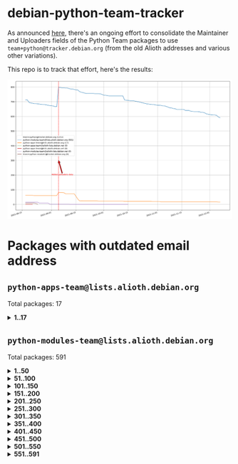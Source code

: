 # debian-python-team-tracker



As announced [here](https://lists.debian.org/debian-python/2021/08/msg00006.html), there's an ongoing effort to consolidate the Maintainer and Uploaders fields of the Python Team packages to use `team+python@tracker.debian.org` (from the old Alioth addresses and various other variations).



This repo is to track that effort, here's the results:



![Python team emails](images/python_team_emails.svg)


# Packages with outdated email address

## `python-apps-team@lists.alioth.debian.org`
Total packages: 17
<details>
<summary><b>1..17</b></summary>


| # | Package | Version |
| --- | --- | --- |
| 1 | [ctop](https://tracker.debian.org/ctop) | 1.0.0-2.1 |
| 2 | [cython](https://tracker.debian.org/cython) | 0.29.14-1 |
| 3 | [db2twitter](https://tracker.debian.org/db2twitter) | 0.6-1.1 |
| 4 | [dodgy](https://tracker.debian.org/dodgy) | 0.1.9-3 |
| 5 | [etm](https://tracker.debian.org/etm) | 3.2.30-1.1 |
| 6 | [firmware-microbit-micropython](https://tracker.debian.org/firmware-microbit-micropython) | 1.0.1-2 |
| 7 | [freealchemist](https://tracker.debian.org/freealchemist) | 0.5-1.1 |
| 8 | [kanboard-cli](https://tracker.debian.org/kanboard-cli) | 0.0.2-1.1 |
| 9 | [lightyears](https://tracker.debian.org/lightyears) | 1.4-2 |
| 10 | [muttdown](https://tracker.debian.org/muttdown) | 0.3.4-1 |
| 11 | [pipenv](https://tracker.debian.org/pipenv) | 11.9.0-1.1 |
| 12 | [prospector](https://tracker.debian.org/prospector) | 1.1.7-2 |
| 13 | [pybik](https://tracker.debian.org/pybik) | 3.0-3.1 |
| 14 | [retweet](https://tracker.debian.org/retweet) | 0.10-1.1 |
| 15 | [sen](https://tracker.debian.org/sen) | 0.6.1-0.1 |
| 16 | [sinntp](https://tracker.debian.org/sinntp) | 1.6-1.2 |
| 17 | [smem](https://tracker.debian.org/smem) | 1.5-1.1 |
</details>

## `python-modules-team@lists.alioth.debian.org`
Total packages: 591
<details>
<summary><b>1..50</b></summary>


| # | Package | Version |
| --- | --- | --- |
| 1 | [anorack](https://tracker.debian.org/anorack) | 0.2.7-1 |
| 2 | [anosql](https://tracker.debian.org/anosql) | 1.0.1-1 |
| 3 | [appdirs](https://tracker.debian.org/appdirs) | 1.4.4-1 |
| 4 | [asn1crypto](https://tracker.debian.org/asn1crypto) | 1.4.0-1 |
| 5 | [astral](https://tracker.debian.org/astral) | 1.6.1-2 |
| 6 | [authres](https://tracker.debian.org/authres) | 1.2.0-2 |
| 7 | [automat](https://tracker.debian.org/automat) | 20.2.0-1 |
| 8 | [azure-cosmos-table-python](https://tracker.debian.org/azure-cosmos-table-python) | 1.0.5+git20191025-5 |
| 9 | [bdist-nsi](https://tracker.debian.org/bdist-nsi) | 0.1.5-2 |
| 10 | [behave](https://tracker.debian.org/behave) | 1.2.6-3 |
| 11 | [bernhard](https://tracker.debian.org/bernhard) | 0.2.6-2 |
| 12 | [betamax](https://tracker.debian.org/betamax) | 0.8.1-2 |
| 13 | [bibtexparser](https://tracker.debian.org/bibtexparser) | 1.1.0+ds-3 |
| 14 | [binaryornot](https://tracker.debian.org/binaryornot) | 0.4.4+dfsg-4 |
| 15 | [bitstruct](https://tracker.debian.org/bitstruct) | 8.9.0-1 |
| 16 | [case](https://tracker.debian.org/case) | 1.5.3+dfsg-3 |
| 17 | [cerealizer](https://tracker.debian.org/cerealizer) | 0.8.1-3 |
| 18 | [chardet](https://tracker.debian.org/chardet) | 4.0.0-1 |
| 19 | [chargebee-python](https://tracker.debian.org/chargebee-python) | 1.6.6-1 |
| 20 | [chargebee2-python](https://tracker.debian.org/chargebee2-python) | 2.7.3-1 |
| 21 | [circuits](https://tracker.debian.org/circuits) | 3.1.0+ds1-2 |
| 22 | [codicefiscale](https://tracker.debian.org/codicefiscale) | 0.9+ds0-2 |
| 23 | [colorclass](https://tracker.debian.org/colorclass) | 2.2.0-2.1 |
| 24 | [colorspacious](https://tracker.debian.org/colorspacious) | 1.1.2-2 |
| 25 | [commonmark](https://tracker.debian.org/commonmark) | 0.9.1-3 |
| 26 | [constantly](https://tracker.debian.org/constantly) | 15.1.0-2 |
| 27 | [contextlib2](https://tracker.debian.org/contextlib2) | 0.6.0.post1-1 |
| 28 | [cookiecutter](https://tracker.debian.org/cookiecutter) | 1.7.3-1 |
| 29 | [coreapi](https://tracker.debian.org/coreapi) | 2.3.3-4 |
| 30 | [coreschema](https://tracker.debian.org/coreschema) | 0.0.4-3 |
| 31 | [cov-core](https://tracker.debian.org/cov-core) | 1.15.0-3 |
| 32 | [cppy](https://tracker.debian.org/cppy) | 1.1.0-2 |
| 33 | [cram](https://tracker.debian.org/cram) | 0.7-4 |
| 34 | [cssutils](https://tracker.debian.org/cssutils) | 1.0.2-3 |
| 35 | [d2to1](https://tracker.debian.org/d2to1) | 0.2.12-2 |
| 36 | [deap](https://tracker.debian.org/deap) | 1.3.1-2 |
| 37 | [debiancontributors](https://tracker.debian.org/debiancontributors) | 0.7.8-2 |
| 38 | [devpi-common](https://tracker.debian.org/devpi-common) | 3.2.2-1.1 |
| 39 | [django-ajax-selects](https://tracker.debian.org/django-ajax-selects) | 1.7.0-3 |
| 40 | [django-anymail](https://tracker.debian.org/django-anymail) | 7.1.0-1 |
| 41 | [django-bitfield](https://tracker.debian.org/django-bitfield) | 1.9.6-2 |
| 42 | [django-dirtyfields](https://tracker.debian.org/django-dirtyfields) | 1.3.1-2 |
| 43 | [django-downloadview](https://tracker.debian.org/django-downloadview) | 2.1.1-1 |
| 44 | [django-environ](https://tracker.debian.org/django-environ) | 0.4.4-2 |
| 45 | [django-filter](https://tracker.debian.org/django-filter) | 2.4.0-1 |
| 46 | [django-hvad](https://tracker.debian.org/django-hvad) | 1.8.0-1.1 |
| 47 | [django-js-reverse](https://tracker.debian.org/django-js-reverse) | 0.7.3-1.1 |
| 48 | [django-macaddress](https://tracker.debian.org/django-macaddress) | 1.5.0-2 |
| 49 | [django-markupfield](https://tracker.debian.org/django-markupfield) | 2.0.0-1 |
| 50 | [django-memoize](https://tracker.debian.org/django-memoize) | 2.2.0+dfsg-1 |
</details>
<details>
<summary><b>51..100</b></summary>

| # | Package | Version |
| --- | --- | --- |
| 51 | [django-nose](https://tracker.debian.org/django-nose) | 1.4.6-2.1 |
| 52 | [django-notification](https://tracker.debian.org/django-notification) | 1.2.0-3 |
| 53 | [django-organizations](https://tracker.debian.org/django-organizations) | 1.1.2-1 |
| 54 | [django-pagination](https://tracker.debian.org/django-pagination) | 1.0.7-4 |
| 55 | [django-paintstore](https://tracker.debian.org/django-paintstore) | 0.2-4 |
| 56 | [django-picklefield](https://tracker.debian.org/django-picklefield) | 3.0.1-1 |
| 57 | [django-pipeline](https://tracker.debian.org/django-pipeline) | 1.6.14-3 |
| 58 | [django-q](https://tracker.debian.org/django-q) | 1.2.1-1 |
| 59 | [django-recurrence](https://tracker.debian.org/django-recurrence) | 1.10.3-1 |
| 60 | [django-redis-sessions](https://tracker.debian.org/django-redis-sessions) | 0.6.1-2 |
| 61 | [django-simple-redis-admin](https://tracker.debian.org/django-simple-redis-admin) | 1.4.0-2 |
| 62 | [django-stronghold](https://tracker.debian.org/django-stronghold) | 0.3.0+debian-2 |
| 63 | [django-webpack-loader](https://tracker.debian.org/django-webpack-loader) | 0.6.0-2 |
| 64 | [django-websocket-redis](https://tracker.debian.org/django-websocket-redis) | 0.4.7-2 |
| 65 | [django-wkhtmltopdf](https://tracker.debian.org/django-wkhtmltopdf) | 3.3.0-1 |
| 66 | [django-xmlrpc](https://tracker.debian.org/django-xmlrpc) | 0.1.8-2 |
| 67 | [djangorestframework-api-key](https://tracker.debian.org/djangorestframework-api-key) | 2.0.0-2 |
| 68 | [dkimpy](https://tracker.debian.org/dkimpy) | 1.0.5-1 |
| 69 | [dnsdiag](https://tracker.debian.org/dnsdiag) | 1.7.0-1.1 |
| 70 | [dockerpty](https://tracker.debian.org/dockerpty) | 0.4.1-2 |
| 71 | [dominate](https://tracker.debian.org/dominate) | 2.3.1-2 |
| 72 | [drf-generators](https://tracker.debian.org/drf-generators) | 0.5.0-1 |
| 73 | [elasticsearch-curator](https://tracker.debian.org/elasticsearch-curator) | 5.8.1-1 |
| 74 | [enum34](https://tracker.debian.org/enum34) | 1.1.6-4 |
| 75 | [enzyme](https://tracker.debian.org/enzyme) | 0.4.1-2 |
| 76 | [exam](https://tracker.debian.org/exam) | 0.10.5-3 |
| 77 | [factory-boy](https://tracker.debian.org/factory-boy) | 2.11.1-3 |
| 78 | [faker](https://tracker.debian.org/faker) | 0.9.3-0.1 |
| 79 | [fakesleep](https://tracker.debian.org/fakesleep) | 0.1-2 |
| 80 | [fastchunking](https://tracker.debian.org/fastchunking) | 0.0.3-2 |
| 81 | [feedgenerator](https://tracker.debian.org/feedgenerator) | 1.9-2 |
| 82 | [flake8-polyfill](https://tracker.debian.org/flake8-polyfill) | 1.0.2-2 |
| 83 | [flask-api](https://tracker.debian.org/flask-api) | 1.1+dfsg-1.1 |
| 84 | [flask-babelex](https://tracker.debian.org/flask-babelex) | 0.9.4-1 |
| 85 | [flask-bcrypt](https://tracker.debian.org/flask-bcrypt) | 0.7.1-2 |
| 86 | [flask-compress](https://tracker.debian.org/flask-compress) | 1.4.0-3 |
| 87 | [flask-gravatar](https://tracker.debian.org/flask-gravatar) | 0.4.2-2 |
| 88 | [flask-htmlmin](https://tracker.debian.org/flask-htmlmin) | 1.3.2-2 |
| 89 | [flask-ldapconn](https://tracker.debian.org/flask-ldapconn) | 0.7.2-1.1 |
| 90 | [flask-limiter](https://tracker.debian.org/flask-limiter) | 1.0.1-2 |
| 91 | [flask-login](https://tracker.debian.org/flask-login) | 0.5.0-1 |
| 92 | [flask-mail](https://tracker.debian.org/flask-mail) | 0.9.1+dfsg1-1.1 |
| 93 | [flask-mongoengine](https://tracker.debian.org/flask-mongoengine) | 0.9.3-4 |
| 94 | [flask-multistatic](https://tracker.debian.org/flask-multistatic) | 1.0-2 |
| 95 | [flask-paranoid](https://tracker.debian.org/flask-paranoid) | 0.2.0-3.1 |
| 96 | [flask-script](https://tracker.debian.org/flask-script) | 2.0.6-2 |
| 97 | [flask-silk](https://tracker.debian.org/flask-silk) | 0.2-18 |
| 98 | [flask-wtf](https://tracker.debian.org/flask-wtf) | 0.14.3-1 |
| 99 | [flufl.bounce](https://tracker.debian.org/flufl.bounce) | 3.0.1-1 |
| 100 | [flufl.enum](https://tracker.debian.org/flufl.enum) | 4.1.1-3 |
</details>
<details>
<summary><b>101..150</b></summary>

| # | Package | Version |
| --- | --- | --- |
| 101 | [flufl.i18n](https://tracker.debian.org/flufl.i18n) | 3.0.1-1 |
| 102 | [flufl.lock](https://tracker.debian.org/flufl.lock) | 5.0.1-1 |
| 103 | [flufl.password](https://tracker.debian.org/flufl.password) | 1.3-3 |
| 104 | [flufl.testing](https://tracker.debian.org/flufl.testing) | 0.7-2 |
| 105 | [gerritlib](https://tracker.debian.org/gerritlib) | 0.8.0-2 |
| 106 | [gmplot](https://tracker.debian.org/gmplot) | 1.2.0-2 |
| 107 | [gtextfsm](https://tracker.debian.org/gtextfsm) | 1.1.0-2 |
| 108 | [gtts](https://tracker.debian.org/gtts) | 2.0.3-1 |
| 109 | [gtts-token](https://tracker.debian.org/gtts-token) | 1.1.3-1 |
| 110 | [guzzle-sphinx-theme](https://tracker.debian.org/guzzle-sphinx-theme) | 0.7.11-5 |
| 111 | [hachoir](https://tracker.debian.org/hachoir) | 3.1.0+dfsg-3 |
| 112 | [haproxy-log-analysis](https://tracker.debian.org/haproxy-log-analysis) | 2.0~b0-2 |
| 113 | [heapdict](https://tracker.debian.org/heapdict) | 1.0.1-1 |
| 114 | [hiro](https://tracker.debian.org/hiro) | 0.5-2 |
| 115 | [hypothesis-auto](https://tracker.debian.org/hypothesis-auto) | 1.1.4-2 |
| 116 | [importmagic](https://tracker.debian.org/importmagic) | 0.1.7-2 |
| 117 | [inflection](https://tracker.debian.org/inflection) | 0.3.1-2 |
| 118 | [isodate](https://tracker.debian.org/isodate) | 0.6.0-2 |
| 119 | [jaraco.itertools](https://tracker.debian.org/jaraco.itertools) | 2.0.1-4 |
| 120 | [javaproperties](https://tracker.debian.org/javaproperties) | 0.7.0-1 |
| 121 | [jpylyzer](https://tracker.debian.org/jpylyzer) | 2.0.0-3 |
| 122 | [json-tricks](https://tracker.debian.org/json-tricks) | 3.11.0-2 |
| 123 | [jsonhyperschema-codec](https://tracker.debian.org/jsonhyperschema-codec) | 1.0.3-2 |
| 124 | [junos-eznc](https://tracker.debian.org/junos-eznc) | 2.1.7-3 |
| 125 | [jupyter-sphinx-theme](https://tracker.debian.org/jupyter-sphinx-theme) | 0.0.6+ds1-10 |
| 126 | [kitchen](https://tracker.debian.org/kitchen) | 1.2.6-2 |
| 127 | [kivy](https://tracker.debian.org/kivy) | 1.11.0-2 |
| 128 | [lazr.delegates](https://tracker.debian.org/lazr.delegates) | 2.0.3-2 |
| 129 | [lazr.smtptest](https://tracker.debian.org/lazr.smtptest) | 2.0.3-2 |
| 130 | [lexicon](https://tracker.debian.org/lexicon) | 3.3.17-1 |
| 131 | [libthumbor](https://tracker.debian.org/libthumbor) | 1.3.3-2 |
| 132 | [logilab-constraint](https://tracker.debian.org/logilab-constraint) | 0.6.0-2 |
| 133 | [mako](https://tracker.debian.org/mako) | 1.1.3+ds1-2 |
| 134 | [manuel](https://tracker.debian.org/manuel) | 1.10.1-2 |
| 135 | [markupsafe](https://tracker.debian.org/markupsafe) | 1.1.1-1 |
| 136 | [mercurial-extension-utils](https://tracker.debian.org/mercurial-extension-utils) | 1.5.1-1 |
| 137 | [mercurial-extension-utils](https://tracker.debian.org/mercurial-extension-utils) | 1.5.1-3 |
| 138 | [mercurial-keyring](https://tracker.debian.org/mercurial-keyring) | 1.3.1-3 |
| 139 | [microsoft-authentication-extensions-for-python](https://tracker.debian.org/microsoft-authentication-extensions-for-python) | 0.3.0-1 |
| 140 | [milksnake](https://tracker.debian.org/milksnake) | 0.1.5-1 |
| 141 | [mimerender](https://tracker.debian.org/mimerender) | 0.6.0-2 |
| 142 | [mmllib](https://tracker.debian.org/mmllib) | 0.3.0.post1-2 |
| 143 | [mockldap](https://tracker.debian.org/mockldap) | 0.3.0-4 |
| 144 | [modernize](https://tracker.debian.org/modernize) | 0.7-2 |
| 145 | [moksha.common](https://tracker.debian.org/moksha.common) | 1.2.5-4 |
| 146 | [mrtparse](https://tracker.debian.org/mrtparse) | 1.6-2 |
| 147 | [musicbrainzngs](https://tracker.debian.org/musicbrainzngs) | 0.7.1-2 |
| 148 | [mutagen](https://tracker.debian.org/mutagen) | 1.45.1-2 |
| 149 | [mwic](https://tracker.debian.org/mwic) | 0.7.8-1 |
| 150 | [mysql-connector-python](https://tracker.debian.org/mysql-connector-python) | 8.0.15-2 |
</details>
<details>
<summary><b>151..200</b></summary>

| # | Package | Version |
| --- | --- | --- |
| 151 | [nb2plots](https://tracker.debian.org/nb2plots) | 0.6-2 |
| 152 | [netmiko](https://tracker.debian.org/netmiko) | 2.4.2-1 |
| 153 | [networkx](https://tracker.debian.org/networkx) | 2.5+ds-2 |
| 154 | [nose](https://tracker.debian.org/nose) | 1.3.7-6 |
| 155 | [nose2](https://tracker.debian.org/nose2) | 0.9.2-1 |
| 156 | [nose2-cov](https://tracker.debian.org/nose2-cov) | 1.0a4-3 |
| 157 | [ntplib](https://tracker.debian.org/ntplib) | 0.3.3-2 |
| 158 | [numpy-stl](https://tracker.debian.org/numpy-stl) | 2.9.0-1 |
| 159 | [numpydoc](https://tracker.debian.org/numpydoc) | 1.1.0-3 |
| 160 | [obsub](https://tracker.debian.org/obsub) | 0.2-4 |
| 161 | [okasha](https://tracker.debian.org/okasha) | 0.2.4-4 |
| 162 | [overpass](https://tracker.debian.org/overpass) | 0.7-1 |
| 163 | [pastescript](https://tracker.debian.org/pastescript) | 2.0.2-4 |
| 164 | [pcapy](https://tracker.debian.org/pcapy) | 0.11.4-2 |
| 165 | [pep8](https://tracker.debian.org/pep8) | 1.7.1-9 |
| 166 | [pep8-naming](https://tracker.debian.org/pep8-naming) | 0.10.0-1 |
| 167 | [pg8000](https://tracker.debian.org/pg8000) | 1.10.6-2 |
| 168 | [pidcat](https://tracker.debian.org/pidcat) | 2.1.0-4 |
| 169 | [pilkit](https://tracker.debian.org/pilkit) | 2.0-3 |
| 170 | [plastex](https://tracker.debian.org/plastex) | 2.1-2 |
| 171 | [portio](https://tracker.debian.org/portio) | 0.5-4 |
| 172 | [postgresfixture](https://tracker.debian.org/postgresfixture) | 0.4.2-1 |
| 173 | [power](https://tracker.debian.org/power) | 1.4+dfsg-4 |
| 174 | [pprintpp](https://tracker.debian.org/pprintpp) | 0.4.0-2 |
| 175 | [preggy](https://tracker.debian.org/preggy) | 1.4.4-1 |
| 176 | [prettytable](https://tracker.debian.org/prettytable) | 0.7.2-5 |
| 177 | [proxmoxer](https://tracker.debian.org/proxmoxer) | 1.0.3-2 |
| 178 | [ptable](https://tracker.debian.org/ptable) | 0.9.2-2 |
| 179 | [py-macaroon-bakery](https://tracker.debian.org/py-macaroon-bakery) | 1.3.1-1 |
| 180 | [py-radix](https://tracker.debian.org/py-radix) | 0.10.0-3 |
| 181 | [py3dns](https://tracker.debian.org/py3dns) | 3.2.1-1 |
| 182 | [pyasn1](https://tracker.debian.org/pyasn1) | 0.4.8-1 |
| 183 | [pybindgen](https://tracker.debian.org/pybindgen) | 0.20.0+dfsg1-2 |
| 184 | [pycairo](https://tracker.debian.org/pycairo) | 1.16.2-3 |
| 185 | [pycairo](https://tracker.debian.org/pycairo) | 1.16.2-4 |
| 186 | [pycallgraph](https://tracker.debian.org/pycallgraph) | 1.1.3-1.2 |
| 187 | [pycifrw](https://tracker.debian.org/pycifrw) | 4.4-2 |
| 188 | [pyclamd](https://tracker.debian.org/pyclamd) | 0.4.0-2 |
| 189 | [pycodestyle](https://tracker.debian.org/pycodestyle) | 2.6.0-1 |
| 190 | [pycxx](https://tracker.debian.org/pycxx) | 7.1.4-0.2 |
| 191 | [pydbus](https://tracker.debian.org/pydbus) | 0.6.0-4 |
| 192 | [pydenticon](https://tracker.debian.org/pydenticon) | 0.3.1-2 |
| 193 | [pydispatcher](https://tracker.debian.org/pydispatcher) | 2.0.5-2 |
| 194 | [pydle](https://tracker.debian.org/pydle) | 0.9.4-2 |
| 195 | [pyeapi](https://tracker.debian.org/pyeapi) | 0.8.1-2 |
| 196 | [pyee](https://tracker.debian.org/pyee) | 7.0.2-1 |
| 197 | [pyenchant](https://tracker.debian.org/pyenchant) | 3.2.0-1 |
| 198 | [pyfg](https://tracker.debian.org/pyfg) | 0.50-2 |
| 199 | [pyfiglet](https://tracker.debian.org/pyfiglet) | 0.8.0+dfsg-1 |
| 200 | [pyfribidi](https://tracker.debian.org/pyfribidi) | 0.12.0+repack-7 |
</details>
<details>
<summary><b>201..250</b></summary>

| # | Package | Version |
| --- | --- | --- |
| 201 | [pygame](https://tracker.debian.org/pygame) | 1.9.6+dfsg-2 |
| 202 | [pygeoif](https://tracker.debian.org/pygeoif) | 0.7-2 |
| 203 | [pygments](https://tracker.debian.org/pygments) | 2.3.1+dfsg-3 |
| 204 | [pygtail](https://tracker.debian.org/pygtail) | 0.6.1-2 |
| 205 | [pygtkspellcheck](https://tracker.debian.org/pygtkspellcheck) | 4.0.5-2 |
| 206 | [pyhamcrest](https://tracker.debian.org/pyhamcrest) | 1.9.0-3 |
| 207 | [pyinotify](https://tracker.debian.org/pyinotify) | 0.9.6-1.3 |
| 208 | [pyiosxr](https://tracker.debian.org/pyiosxr) | 0.52-1.1 |
| 209 | [pyjavaproperties](https://tracker.debian.org/pyjavaproperties) | 0.7-2 |
| 210 | [pyjokes](https://tracker.debian.org/pyjokes) | 0.5.0-3 |
| 211 | [pykcs11](https://tracker.debian.org/pykcs11) | 1.5.10-1 |
| 212 | [pylama](https://tracker.debian.org/pylama) | 7.4.3-3 |
| 213 | [pylibmc](https://tracker.debian.org/pylibmc) | 1.5.2-3 |
| 214 | [pylint-celery](https://tracker.debian.org/pylint-celery) | 0.3-5 |
| 215 | [pylint-common](https://tracker.debian.org/pylint-common) | 0.2.5-4 |
| 216 | [pylint-django](https://tracker.debian.org/pylint-django) | 2.0.13-1 |
| 217 | [pylint-flask](https://tracker.debian.org/pylint-flask) | 0.5-4 |
| 218 | [pylint-plugin-utils](https://tracker.debian.org/pylint-plugin-utils) | 0.6-1 |
| 219 | [pymacs](https://tracker.debian.org/pymacs) | 0.25-3 |
| 220 | [pymodbus](https://tracker.debian.org/pymodbus) | 2.1.0+dfsg-2 |
| 221 | [pynag](https://tracker.debian.org/pynag) | 1.1.2+dfsg-2 |
| 222 | [pynliner](https://tracker.debian.org/pynliner) | 0.8.0-2 |
| 223 | [pyopengl](https://tracker.debian.org/pyopengl) | 3.1.5+dfsg-1 |
| 224 | [pyparsing](https://tracker.debian.org/pyparsing) | 2.4.7-1 |
| 225 | [pyprind](https://tracker.debian.org/pyprind) | 2.11.2-2 |
| 226 | [pyquery](https://tracker.debian.org/pyquery) | 1.2.9-4 |
| 227 | [pyrad](https://tracker.debian.org/pyrad) | 2.1-2 |
| 228 | [pyrsistent](https://tracker.debian.org/pyrsistent) | 0.15.5-1 |
| 229 | [pysimplesoap](https://tracker.debian.org/pysimplesoap) | 1.16.2-3 |
| 230 | [pysmi](https://tracker.debian.org/pysmi) | 0.3.2-2 |
| 231 | [pysodium](https://tracker.debian.org/pysodium) | 0.7.0-2 |
| 232 | [pyspf](https://tracker.debian.org/pyspf) | 2.0.14-2 |
| 233 | [pysrt](https://tracker.debian.org/pysrt) | 1.0.1-2 |
| 234 | [pyssim](https://tracker.debian.org/pyssim) | 0.2-2 |
| 235 | [pytaglib](https://tracker.debian.org/pytaglib) | 0.3.6+dfsg-2 |
| 236 | [pytds](https://tracker.debian.org/pytds) | 1.10.0-1 |
| 237 | [pytest-arraydiff](https://tracker.debian.org/pytest-arraydiff) | 0.3-1 |
| 238 | [pytest-bdd](https://tracker.debian.org/pytest-bdd) | 3.2.1-1 |
| 239 | [pytest-cookies](https://tracker.debian.org/pytest-cookies) | 0.4.0-1 |
| 240 | [pytest-django](https://tracker.debian.org/pytest-django) | 3.5.1-1 |
| 241 | [pytest-expect](https://tracker.debian.org/pytest-expect) | 1.1.0-2 |
| 242 | [pytest-forked](https://tracker.debian.org/pytest-forked) | 1.3.0-1 |
| 243 | [pytest-httpbin](https://tracker.debian.org/pytest-httpbin) | 1.0.0-2 |
| 244 | [pytest-instafail](https://tracker.debian.org/pytest-instafail) | 0.4.2-1 |
| 245 | [pytest-remotedata](https://tracker.debian.org/pytest-remotedata) | 0.3.2-1 |
| 246 | [pytest-runner](https://tracker.debian.org/pytest-runner) | 2.11.1-1.2 |
| 247 | [pytest-sugar](https://tracker.debian.org/pytest-sugar) | 0.9.4-1 |
| 248 | [pytest-tornado](https://tracker.debian.org/pytest-tornado) | 0.8.1-1 |
| 249 | [pytest-vcr](https://tracker.debian.org/pytest-vcr) | 1.0.2-2 |
| 250 | [python-activipy](https://tracker.debian.org/python-activipy) | 0.1-7 |
</details>
<details>
<summary><b>251..300</b></summary>

| # | Package | Version |
| --- | --- | --- |
| 251 | [python-adal](https://tracker.debian.org/python-adal) | 1.2.2-1 |
| 252 | [python-aiohttp-session](https://tracker.debian.org/python-aiohttp-session) | 2.9.0-2 |
| 253 | [python-aioinflux](https://tracker.debian.org/python-aioinflux) | 0.9.0-2 |
| 254 | [python-aiomeasures](https://tracker.debian.org/python-aiomeasures) | 0.5.14-3 |
| 255 | [python-amqplib](https://tracker.debian.org/python-amqplib) | 1.0.2-2 |
| 256 | [python-apptools](https://tracker.debian.org/python-apptools) | 4.5.0-1.1 |
| 257 | [python-aptly](https://tracker.debian.org/python-aptly) | 0.12.10-2 |
| 258 | [python-args](https://tracker.debian.org/python-args) | 0.1.0-3 |
| 259 | [python-arpy](https://tracker.debian.org/python-arpy) | 1.1.1-4 |
| 260 | [python-astor](https://tracker.debian.org/python-astor) | 0.8.1-1 |
| 261 | [python-base58](https://tracker.debian.org/python-base58) | 1.0.3-1.1 |
| 262 | [python-bcdoc](https://tracker.debian.org/python-bcdoc) | 0.16.0-2 |
| 263 | [python-bioblend](https://tracker.debian.org/python-bioblend) | 0.7.0-3 |
| 264 | [python-bitbucket-api](https://tracker.debian.org/python-bitbucket-api) | 0.5.0-3 |
| 265 | [python-box](https://tracker.debian.org/python-box) | 3.4.6-2 |
| 266 | [python-btrees](https://tracker.debian.org/python-btrees) | 4.3.1-2 |
| 267 | [python-cachecontrol](https://tracker.debian.org/python-cachecontrol) | 0.12.6-1 |
| 268 | [python-can](https://tracker.debian.org/python-can) | 3.3.2.final~github-2 |
| 269 | [python-cement](https://tracker.debian.org/python-cement) | 2.10.0-2 |
| 270 | [python-cerberus](https://tracker.debian.org/python-cerberus) | 1.3.2-1 |
| 271 | [python-click-log](https://tracker.debian.org/python-click-log) | 0.2.1-2 |
| 272 | [python-clint](https://tracker.debian.org/python-clint) | 0.5.1-3 |
| 273 | [python-cluster](https://tracker.debian.org/python-cluster) | 1.3.3-3 |
| 274 | [python-cmarkgfm](https://tracker.debian.org/python-cmarkgfm) | 0.4.2-1 |
| 275 | [python-coloredlogs](https://tracker.debian.org/python-coloredlogs) | 7.3-2 |
| 276 | [python-colour](https://tracker.debian.org/python-colour) | 0.1.5-2 |
| 277 | [python-consul](https://tracker.debian.org/python-consul) | 0.7.1-1.1 |
| 278 | [python-cookies](https://tracker.debian.org/python-cookies) | 2.2.1-3 |
| 279 | [python-cpuinfo](https://tracker.debian.org/python-cpuinfo) | 5.0.0-2 |
| 280 | [python-crcmod](https://tracker.debian.org/python-crcmod) | 1.7+dfsg-2 |
| 281 | [python-cs](https://tracker.debian.org/python-cs) | 2.7.1-1 |
| 282 | [python-cssselect2](https://tracker.debian.org/python-cssselect2) | 0.3.0-1 |
| 283 | [python-dbfread](https://tracker.debian.org/python-dbfread) | 2.0.7-3 |
| 284 | [python-decorator](https://tracker.debian.org/python-decorator) | 4.4.2-2 |
| 285 | [python-demjson](https://tracker.debian.org/python-demjson) | 2.2.4-5 |
| 286 | [python-diaspy](https://tracker.debian.org/python-diaspy) | 0.6.0-2 |
| 287 | [python-dict2xml](https://tracker.debian.org/python-dict2xml) | 1.7.0-1 |
| 288 | [python-dictobj](https://tracker.debian.org/python-dictobj) | 0.4-4 |
| 289 | [python-distro](https://tracker.debian.org/python-distro) | 1.5.0-1 |
| 290 | [python-distutils-extra](https://tracker.debian.org/python-distutils-extra) | 2.45 |
| 291 | [python-django-casclient](https://tracker.debian.org/python-django-casclient) | 1.5.3-1 |
| 292 | [python-django-dbconn-retry](https://tracker.debian.org/python-django-dbconn-retry) | 0.1.5-1.1 |
| 293 | [python-django-etcd-settings](https://tracker.debian.org/python-django-etcd-settings) | 0.1.13+dfsg-3 |
| 294 | [python-django-gravatar2](https://tracker.debian.org/python-django-gravatar2) | 1.4.4-2 |
| 295 | [python-django-jsonfield](https://tracker.debian.org/python-django-jsonfield) | 1.4.0-2 |
| 296 | [python-django-push-notifications](https://tracker.debian.org/python-django-push-notifications) | 1.4.1-1 |
| 297 | [python-django-simple-history](https://tracker.debian.org/python-django-simple-history) | 2.7.0-1.1 |
| 298 | [python-django-split-settings](https://tracker.debian.org/python-django-split-settings) | 0.3.0-2 |
| 299 | [python-docutils](https://tracker.debian.org/python-docutils) | 0.16+dfsg-2 |
| 300 | [python-doubleratchet](https://tracker.debian.org/python-doubleratchet) | 0.6.0-2 |
</details>
<details>
<summary><b>301..350</b></summary>

| # | Package | Version |
| --- | --- | --- |
| 301 | [python-dpkt](https://tracker.debian.org/python-dpkt) | 1.9.2-2 |
| 302 | [python-easywebdav](https://tracker.debian.org/python-easywebdav) | 1.2.0-8 |
| 303 | [python-envisage](https://tracker.debian.org/python-envisage) | 4.9.0-2.1 |
| 304 | [python-envparse](https://tracker.debian.org/python-envparse) | 0.2.0-2 |
| 305 | [python-envs](https://tracker.debian.org/python-envs) | 1.2.6-1.1 |
| 306 | [python-epc](https://tracker.debian.org/python-epc) | 0.0.5-3 |
| 307 | [python-etcd](https://tracker.debian.org/python-etcd) | 0.4.5-2 |
| 308 | [python-ethtool](https://tracker.debian.org/python-ethtool) | 0.14-3 |
| 309 | [python-ewmh](https://tracker.debian.org/python-ewmh) | 0.1.6-2 |
| 310 | [python-exotel](https://tracker.debian.org/python-exotel) | 0.1.5-2 |
| 311 | [python-feather-format](https://tracker.debian.org/python-feather-format) | 0.3.1+dfsg1-4 |
| 312 | [python-flaky](https://tracker.debian.org/python-flaky) | 3.7.0-1 |
| 313 | [python-flask-marshmallow](https://tracker.debian.org/python-flask-marshmallow) | 0.10.1-4 |
| 314 | [python-flask-seeder](https://tracker.debian.org/python-flask-seeder) | 0.1~a2-2 |
| 315 | [python-ftputil](https://tracker.debian.org/python-ftputil) | 3.4-3 |
| 316 | [python-genty](https://tracker.debian.org/python-genty) | 1.3.2-1 |
| 317 | [python-geoip](https://tracker.debian.org/python-geoip) | 1.3.2-3 |
| 318 | [python-geoip2](https://tracker.debian.org/python-geoip2) | 2.9.0+dfsg1-2 |
| 319 | [python-getdns](https://tracker.debian.org/python-getdns) | 1.0.0~b1-2 |
| 320 | [python-gflags](https://tracker.debian.org/python-gflags) | 1.5.1-7 |
| 321 | [python-glob2](https://tracker.debian.org/python-glob2) | 0.5-3 |
| 322 | [python-hashids](https://tracker.debian.org/python-hashids) | 1.3.1-1 |
| 323 | [python-hidapi](https://tracker.debian.org/python-hidapi) | 0.9.0.post3-2 |
| 324 | [python-hiredis](https://tracker.debian.org/python-hiredis) | 1.0.1-1 |
| 325 | [python-hpilo](https://tracker.debian.org/python-hpilo) | 4.3-3 |
| 326 | [python-html2text](https://tracker.debian.org/python-html2text) | 2020.1.16-1 |
| 327 | [python-http-parser](https://tracker.debian.org/python-http-parser) | 0.9.0-1 |
| 328 | [python-httptools](https://tracker.debian.org/python-httptools) | 0.1.1-1 |
| 329 | [python-icalendar](https://tracker.debian.org/python-icalendar) | 4.0.3-4 |
| 330 | [python-idna](https://tracker.debian.org/python-idna) | 2.10-1 |
| 331 | [python-iniparse](https://tracker.debian.org/python-iniparse) | 0.4-3 |
| 332 | [python-ipaddr](https://tracker.debian.org/python-ipaddr) | 2.2.0-4 |
| 333 | [python-ipaddress](https://tracker.debian.org/python-ipaddress) | 1.0.23-1 |
| 334 | [python-ipfix](https://tracker.debian.org/python-ipfix) | 0.9.7-2 |
| 335 | [python-irodsclient](https://tracker.debian.org/python-irodsclient) | 0.8.1-2 |
| 336 | [python-isc-dhcp-leases](https://tracker.debian.org/python-isc-dhcp-leases) | 0.9.1-2 |
| 337 | [python-iso3166](https://tracker.debian.org/python-iso3166) | 0.8.git20170319-2 |
| 338 | [python-isoweek](https://tracker.debian.org/python-isoweek) | 1.3.3-3 |
| 339 | [python-jmespath](https://tracker.debian.org/python-jmespath) | 0.10.0-1 |
| 340 | [python-jsonrpc](https://tracker.debian.org/python-jsonrpc) | 1.13.0-1 |
| 341 | [python-junit-xml](https://tracker.debian.org/python-junit-xml) | 1.9-1 |
| 342 | [python-kanboard](https://tracker.debian.org/python-kanboard) | 1.0.1-1.1 |
| 343 | [python-langdetect](https://tracker.debian.org/python-langdetect) | 1.0.7-4 |
| 344 | [python-ldap](https://tracker.debian.org/python-ldap) | 3.2.0-4 |
| 345 | [python-ldapdomaindump](https://tracker.debian.org/python-ldapdomaindump) | 0.9.3-1 |
| 346 | [python-libguess](https://tracker.debian.org/python-libguess) | 1.1-4 |
| 347 | [python-logfury](https://tracker.debian.org/python-logfury) | 0.1.2-4 |
| 348 | [python-lupa](https://tracker.debian.org/python-lupa) | 1.9+dfsg-1 |
| 349 | [python-mailer](https://tracker.debian.org/python-mailer) | 0.8.1-4 |
| 350 | [python-mastodon](https://tracker.debian.org/python-mastodon) | 1.5.1-1 |
</details>
<details>
<summary><b>351..400</b></summary>

| # | Package | Version |
| --- | --- | --- |
| 351 | [python-mccabe](https://tracker.debian.org/python-mccabe) | 0.6.1-3 |
| 352 | [python-measurement](https://tracker.debian.org/python-measurement) | 2.0.1-2 |
| 353 | [python-mechanize](https://tracker.debian.org/python-mechanize) | 1:0.4.5-2 |
| 354 | [python-meld3](https://tracker.debian.org/python-meld3) | 1.0.2-3 |
| 355 | [python-mnemonic](https://tracker.debian.org/python-mnemonic) | 0.19-1 |
| 356 | [python-model-mommy](https://tracker.debian.org/python-model-mommy) | 1.6.0-2 |
| 357 | [python-morris](https://tracker.debian.org/python-morris) | 1.2-2 |
| 358 | [python-mpegdash](https://tracker.debian.org/python-mpegdash) | 0.2.0-1 |
| 359 | [python-msrestazure](https://tracker.debian.org/python-msrestazure) | 0.6.2-1 |
| 360 | [python-multidict](https://tracker.debian.org/python-multidict) | 5.1.0-1 |
| 361 | [python-munch](https://tracker.debian.org/python-munch) | 2.3.2-2 |
| 362 | [python-murmurhash](https://tracker.debian.org/python-murmurhash) | 1.0.2-1 |
| 363 | [python-nacl](https://tracker.debian.org/python-nacl) | 1.4.0-1 |
| 364 | [python-nine](https://tracker.debian.org/python-nine) | 1.1.0-1 |
| 365 | [python-noise](https://tracker.debian.org/python-noise) | 1.2.3-3 |
| 366 | [python-notify2](https://tracker.debian.org/python-notify2) | 0.3-4 |
| 367 | [python-ntlm-auth](https://tracker.debian.org/python-ntlm-auth) | 1.4.0-1 |
| 368 | [python-oauth](https://tracker.debian.org/python-oauth) | 1.0.1-6 |
| 369 | [python-offtrac](https://tracker.debian.org/python-offtrac) | 0.1.0-2.1 |
| 370 | [python-ofxclient](https://tracker.debian.org/python-ofxclient) | 2.0.4-2 |
| 371 | [python-opcua](https://tracker.debian.org/python-opcua) | 0.98.11-1 |
| 372 | [python-openid-cla](https://tracker.debian.org/python-openid-cla) | 1.2-2 |
| 373 | [python-openid-teams](https://tracker.debian.org/python-openid-teams) | 1.2-2 |
| 374 | [python-openidc-client](https://tracker.debian.org/python-openidc-client) | 0.6.0-1.1 |
| 375 | [python-opentimestamps](https://tracker.debian.org/python-opentimestamps) | 0.4.1-1 |
| 376 | [python-padme](https://tracker.debian.org/python-padme) | 1.1.1-3 |
| 377 | [python-pampy](https://tracker.debian.org/python-pampy) | 1.8.4-2 |
| 378 | [python-pamqp](https://tracker.debian.org/python-pamqp) | 2.3.0-2 |
| 379 | [python-parse-type](https://tracker.debian.org/python-parse-type) | 0.3.4-3 |
| 380 | [python-path-and-address](https://tracker.debian.org/python-path-and-address) | 2.0.1-2 |
| 381 | [python-pathtools](https://tracker.debian.org/python-pathtools) | 0.1.2-4 |
| 382 | [python-paypal](https://tracker.debian.org/python-paypal) | 1.2.5-3 |
| 383 | [python-peakutils](https://tracker.debian.org/python-peakutils) | 1.3.3+ds-2 |
| 384 | [python-pem](https://tracker.debian.org/python-pem) | 19.1.0-1 |
| 385 | [python-persistent](https://tracker.debian.org/python-persistent) | 4.6.4-0.2 |
| 386 | [python-pex](https://tracker.debian.org/python-pex) | 1.1.14-3.1 |
| 387 | [python-pgbouncer](https://tracker.debian.org/python-pgbouncer) | 0.0.9-3 |
| 388 | [python-pgpdump](https://tracker.debian.org/python-pgpdump) | 1.5-2 |
| 389 | [python-pgspecial](https://tracker.debian.org/python-pgspecial) | 1.11.10+dfsg1-1 |
| 390 | [python-phonenumbers](https://tracker.debian.org/python-phonenumbers) | 8.12.1-1 |
| 391 | [python-picklable-itertools](https://tracker.debian.org/python-picklable-itertools) | 0.1.1-3 |
| 392 | [python-plaster](https://tracker.debian.org/python-plaster) | 1.0-2 |
| 393 | [python-plaster-pastedeploy](https://tracker.debian.org/python-plaster-pastedeploy) | 0.5-3 |
| 394 | [python-prctl](https://tracker.debian.org/python-prctl) | 1.7-2 |
| 395 | [python-preshed](https://tracker.debian.org/python-preshed) | 3.0.2-1 |
| 396 | [python-pretend](https://tracker.debian.org/python-pretend) | 1.0.9-1 |
| 397 | [python-prettylog](https://tracker.debian.org/python-prettylog) | 0.1.0-2 |
| 398 | [python-priority](https://tracker.debian.org/python-priority) | 1.3.0-3 |
| 399 | [python-progress](https://tracker.debian.org/python-progress) | 1.5-1 |
| 400 | [python-progressbar](https://tracker.debian.org/python-progressbar) | 2.5-2 |
</details>
<details>
<summary><b>401..450</b></summary>

| # | Package | Version |
| --- | --- | --- |
| 401 | [python-prov](https://tracker.debian.org/python-prov) | 1.5.2-2 |
| 402 | [python-pskc](https://tracker.debian.org/python-pskc) | 1.1-3 |
| 403 | [python-publicsuffix2](https://tracker.debian.org/python-publicsuffix2) | 2.20191221-2 |
| 404 | [python-py-zipkin](https://tracker.debian.org/python-py-zipkin) | 0.15.0-1.1 |
| 405 | [python-pyasn1-modules](https://tracker.debian.org/python-pyasn1-modules) | 0.2.1-1 |
| 406 | [python-pyface](https://tracker.debian.org/python-pyface) | 6.1.2-2 |
| 407 | [python-pyftpdlib](https://tracker.debian.org/python-pyftpdlib) | 1.5.4-2 |
| 408 | [python-pygerrit2](https://tracker.debian.org/python-pygerrit2) | 2.0.4-2 |
| 409 | [python-pygtrie](https://tracker.debian.org/python-pygtrie) | 2.2-1.1 |
| 410 | [python-pypump](https://tracker.debian.org/python-pypump) | 0.7-3 |
| 411 | [python-pysnmp4-apps](https://tracker.debian.org/python-pysnmp4-apps) | 0.3.2-2.2 |
| 412 | [python-pysnmp4-mibs](https://tracker.debian.org/python-pysnmp4-mibs) | 0.1.3-3 |
| 413 | [python-pytest-benchmark](https://tracker.debian.org/python-pytest-benchmark) | 3.2.2-2 |
| 414 | [python-pyvmomi](https://tracker.debian.org/python-pyvmomi) | 6.7.1-3 |
| 415 | [python-qtpy](https://tracker.debian.org/python-qtpy) | 1.9.0-3 |
| 416 | [python-rarfile](https://tracker.debian.org/python-rarfile) | 3.1-1 |
| 417 | [python-ratelimiter](https://tracker.debian.org/python-ratelimiter) | 1.2.0.post0-1 |
| 418 | [python-redisearch-py](https://tracker.debian.org/python-redisearch-py) | 1.0.0-1 |
| 419 | [python-releases](https://tracker.debian.org/python-releases) | 1.6.3-1 |
| 420 | [python-repoze.lru](https://tracker.debian.org/python-repoze.lru) | 0.7-2 |
| 421 | [python-repoze.sphinx.autointerface](https://tracker.debian.org/python-repoze.sphinx.autointerface) | 0.8-0.2 |
| 422 | [python-repoze.tm2](https://tracker.debian.org/python-repoze.tm2) | 2.0-2 |
| 423 | [python-requests-cache](https://tracker.debian.org/python-requests-cache) | 0.5.2-1 |
| 424 | [python-requests-ntlm](https://tracker.debian.org/python-requests-ntlm) | 1.1.0-1.1 |
| 425 | [python-requirements-detector](https://tracker.debian.org/python-requirements-detector) | 0.6-2 |
| 426 | [python-restless](https://tracker.debian.org/python-restless) | 2.1.1-2 |
| 427 | [python-roman](https://tracker.debian.org/python-roman) | 2.0.0-4 |
| 428 | [python-rpaths](https://tracker.debian.org/python-rpaths) | 0.13-1.1 |
| 429 | [python-rply](https://tracker.debian.org/python-rply) | 0.7.7-2 |
| 430 | [python-schedutils](https://tracker.debian.org/python-schedutils) | 0.6-2.1 |
| 431 | [python-schema](https://tracker.debian.org/python-schema) | 0.6.7-3 |
| 432 | [python-schroot](https://tracker.debian.org/python-schroot) | 0.4-4 |
| 433 | [python-scp](https://tracker.debian.org/python-scp) | 0.13.0-2 |
| 434 | [python-scrapy-djangoitem](https://tracker.debian.org/python-scrapy-djangoitem) | 1.1.1-4 |
| 435 | [python-scripttest](https://tracker.debian.org/python-scripttest) | 1.3-3 |
| 436 | [python-scruffy](https://tracker.debian.org/python-scruffy) | 0.3.3-2 |
| 437 | [python-sdnotify](https://tracker.debian.org/python-sdnotify) | 0.3.1-2 |
| 438 | [python-serverfiles](https://tracker.debian.org/python-serverfiles) | 0.3.0-1 |
| 439 | [python-service-identity](https://tracker.debian.org/python-service-identity) | 18.1.0-6 |
| 440 | [python-sexpdata](https://tracker.debian.org/python-sexpdata) | 0.0.3-2 |
| 441 | [python-shade](https://tracker.debian.org/python-shade) | 1.30.0-3 |
| 442 | [python-shellescape](https://tracker.debian.org/python-shellescape) | 3.4.1-4 |
| 443 | [python-simpy](https://tracker.debian.org/python-simpy) | 2.3.1+dfsg-2 |
| 444 | [python-simpy3](https://tracker.debian.org/python-simpy3) | 3.0.11-2 |
| 445 | [python-slimmer](https://tracker.debian.org/python-slimmer) | 0.1.30-8 |
| 446 | [python-slugify](https://tracker.debian.org/python-slugify) | 4.0.0-1 |
| 447 | [python-smstrade](https://tracker.debian.org/python-smstrade) | 0.2.4-6 |
| 448 | [python-socketpool](https://tracker.debian.org/python-socketpool) | 0.5.3-5 |
| 449 | [python-sphinx-issues](https://tracker.debian.org/python-sphinx-issues) | 1.2.0-2 |
| 450 | [python-spur](https://tracker.debian.org/python-spur) | 0.3.21-1 |
</details>
<details>
<summary><b>451..500</b></summary>

| # | Package | Version |
| --- | --- | --- |
| 451 | [python-srp](https://tracker.debian.org/python-srp) | 1.0.15-1 |
| 452 | [python-statsd](https://tracker.debian.org/python-statsd) | 3.3.0-2 |
| 453 | [python-stopit](https://tracker.debian.org/python-stopit) | 1.1.2-1 |
| 454 | [python-structlog](https://tracker.debian.org/python-structlog) | 20.1.0-1 |
| 455 | [python-sunlight](https://tracker.debian.org/python-sunlight) | 1.1.5-3 |
| 456 | [python-suntime](https://tracker.debian.org/python-suntime) | 1.2.5-2 |
| 457 | [python-tblib](https://tracker.debian.org/python-tblib) | 1.7.0-1 |
| 458 | [python-tempita](https://tracker.debian.org/python-tempita) | 0.5.2-6 |
| 459 | [python-tesserocr](https://tracker.debian.org/python-tesserocr) | 2.5.0-1 |
| 460 | [python-test-server](https://tracker.debian.org/python-test-server) | 0.0.27-2 |
| 461 | [python-testing.common.database](https://tracker.debian.org/python-testing.common.database) | 2.0.0-2 |
| 462 | [python-testing.mysqld](https://tracker.debian.org/python-testing.mysqld) | 1.4.0-4 |
| 463 | [python-testing.postgresql](https://tracker.debian.org/python-testing.postgresql) | 1.3.0-2 |
| 464 | [python-thriftpy](https://tracker.debian.org/python-thriftpy) | 0.3.9+ds1-1 |
| 465 | [python-timeline](https://tracker.debian.org/python-timeline) | 0.0.7-2 |
| 466 | [python-tinycss](https://tracker.debian.org/python-tinycss) | 0.4-3 |
| 467 | [python-tinycss2](https://tracker.debian.org/python-tinycss2) | 1.0.2-1 |
| 468 | [python-tktreectrl](https://tracker.debian.org/python-tktreectrl) | 2.0.2-3 |
| 469 | [python-toml](https://tracker.debian.org/python-toml) | 0.10.1-1 |
| 470 | [python-traits](https://tracker.debian.org/python-traits) | 5.2.0-2 |
| 471 | [python-traitsui](https://tracker.debian.org/python-traitsui) | 6.1.3-3 |
| 472 | [python-translationstring](https://tracker.debian.org/python-translationstring) | 1.4-1 |
| 473 | [python-trie](https://tracker.debian.org/python-trie) | 0.2+ds-2 |
| 474 | [python-twitter](https://tracker.debian.org/python-twitter) | 3.3-2 |
| 475 | [python-typeguard](https://tracker.debian.org/python-typeguard) | 2.2.2-1.1 |
| 476 | [python-tzlocal](https://tracker.debian.org/python-tzlocal) | 2.1-1 |
| 477 | [python-udatetime](https://tracker.debian.org/python-udatetime) | 0.0.16-4 |
| 478 | [python-unicodecsv](https://tracker.debian.org/python-unicodecsv) | 0.14.1-2 |
| 479 | [python-unidiff](https://tracker.debian.org/python-unidiff) | 0.5.5-2 |
| 480 | [python-urlobject](https://tracker.debian.org/python-urlobject) | 2.4.3-3 |
| 481 | [python-urwidtrees](https://tracker.debian.org/python-urwidtrees) | 1.0.3.dev0-1 |
| 482 | [python-utils](https://tracker.debian.org/python-utils) | 2.3.0-2 |
| 483 | [python-vagrant](https://tracker.debian.org/python-vagrant) | 0.5.15-3 |
| 484 | [python-venusian](https://tracker.debian.org/python-venusian) | 3.0.0-1 |
| 485 | [python-vobject](https://tracker.debian.org/python-vobject) | 0.9.6.1-0.2 |
| 486 | [python-webencodings](https://tracker.debian.org/python-webencodings) | 0.5.1-2 |
| 487 | [python-webob](https://tracker.debian.org/python-webob) | 1:1.8.6-1.1 |
| 488 | [python-wget](https://tracker.debian.org/python-wget) | 3.2-3 |
| 489 | [python-wheezy.template](https://tracker.debian.org/python-wheezy.template) | 0.1.167-2 |
| 490 | [python-whoosh](https://tracker.debian.org/python-whoosh) | 2.7.4+git6-g9134ad92-5 |
| 491 | [python-wither](https://tracker.debian.org/python-wither) | 1.1-2 |
| 492 | [python-wsgilog](https://tracker.debian.org/python-wsgilog) | 0.3.1-3 |
| 493 | [python-x3dh](https://tracker.debian.org/python-x3dh) | 0.5.8-2 |
| 494 | [python-xeddsa](https://tracker.debian.org/python-xeddsa) | 0.4.6-2 |
| 495 | [python-yaswfp](https://tracker.debian.org/python-yaswfp) | 0.9.3-1.1 |
| 496 | [python-zc.customdoctests](https://tracker.debian.org/python-zc.customdoctests) | 1.0.1-2 |
| 497 | [python-zipp](https://tracker.debian.org/python-zipp) | 1.0.0-3 |
| 498 | [python-zxcvbn](https://tracker.debian.org/python-zxcvbn) | 4.4.28-2 |
| 499 | [python3-proselint](https://tracker.debian.org/python3-proselint) | 0.10.2-2 |
| 500 | [pythondialog](https://tracker.debian.org/pythondialog) | 3.5.1-1 |
</details>
<details>
<summary><b>501..550</b></summary>

| # | Package | Version |
| --- | --- | --- |
| 501 | [pythonmagick](https://tracker.debian.org/pythonmagick) | 0.9.19-6 |
| 502 | [pytoml](https://tracker.debian.org/pytoml) | 0.1.21-1 |
| 503 | [pyuca](https://tracker.debian.org/pyuca) | 1.2-2 |
| 504 | [pyutilib](https://tracker.debian.org/pyutilib) | 5.8.0-1 |
| 505 | [pywavelets](https://tracker.debian.org/pywavelets) | 1.1.1-1 |
| 506 | [pywinrm](https://tracker.debian.org/pywinrm) | 0.3.0-2 |
| 507 | [quark-sphinx-theme](https://tracker.debian.org/quark-sphinx-theme) | 0.5.1-2 |
| 508 | [readlike](https://tracker.debian.org/readlike) | 0.1.3-1.1 |
| 509 | [recommonmark](https://tracker.debian.org/recommonmark) | 0.6.0+ds-1 |
| 510 | [redis-py-cluster](https://tracker.debian.org/redis-py-cluster) | 2.0.0-1 |
| 511 | [reentry](https://tracker.debian.org/reentry) | 1.3.1-1 |
| 512 | [reparser](https://tracker.debian.org/reparser) | 1.4.3-1 |
| 513 | [requests-aws](https://tracker.debian.org/requests-aws) | 0.1.5-2 |
| 514 | [restrictedpython](https://tracker.debian.org/restrictedpython) | 4.0~b3-2 |
| 515 | [ripe-atlas-cousteau](https://tracker.debian.org/ripe-atlas-cousteau) | 1.4.2-3 |
| 516 | [ripe-atlas-sagan](https://tracker.debian.org/ripe-atlas-sagan) | 1.2.2-2 |
| 517 | [robot-detection](https://tracker.debian.org/robot-detection) | 0.4.0-2 |
| 518 | [routes](https://tracker.debian.org/routes) | 2.5.1-1 |
| 519 | [sgmllib3k](https://tracker.debian.org/sgmllib3k) | 1.0.0-3 |
| 520 | [simplegeneric](https://tracker.debian.org/simplegeneric) | 0.8.1-3 |
| 521 | [singledispatch](https://tracker.debian.org/singledispatch) | 3.4.0.3-3 |
| 522 | [sireader](https://tracker.debian.org/sireader) | 1.1.1-2 |
| 523 | [sleekxmpp](https://tracker.debian.org/sleekxmpp) | 1.3.3-6 |
| 524 | [slimit](https://tracker.debian.org/slimit) | 0.8.1-4 |
| 525 | [smartypants](https://tracker.debian.org/smartypants) | 2.0.0-2 |
| 526 | [social-auth-app-django](https://tracker.debian.org/social-auth-app-django) | 3.1.0-2.1 |
| 527 | [social-auth-core](https://tracker.debian.org/social-auth-core) | 3.1.0-1.1 |
| 528 | [sortedcollections](https://tracker.debian.org/sortedcollections) | 1.0.1-1 |
| 529 | [sortedcontainers](https://tracker.debian.org/sortedcontainers) | 2.1.0-2 |
| 530 | [sparql-wrapper-python](https://tracker.debian.org/sparql-wrapper-python) | 1.8.5-1 |
| 531 | [speaklater](https://tracker.debian.org/speaklater) | 1.3-5 |
| 532 | [sphinx](https://tracker.debian.org/sphinx) | 1.8.5-2 |
| 533 | [sphinx](https://tracker.debian.org/sphinx) | 1.8.5-3 |
| 534 | [sphinx](https://tracker.debian.org/sphinx) | 1.8.5-4 |
| 535 | [sphinx](https://tracker.debian.org/sphinx) | 1.8.5-5 |
| 536 | [sphinx](https://tracker.debian.org/sphinx) | 1.8.5-7 |
| 537 | [sphinx](https://tracker.debian.org/sphinx) | 1.8.5-9 |
| 538 | [sphinx](https://tracker.debian.org/sphinx) | 2.4.3-2 |
| 539 | [sphinx](https://tracker.debian.org/sphinx) | 2.4.3-4 |
| 540 | [sphinx](https://tracker.debian.org/sphinx) | 3.2.1-1 |
| 541 | [sphinx-autorun](https://tracker.debian.org/sphinx-autorun) | 1.1.0-3.1 |
| 542 | [sphinx-celery](https://tracker.debian.org/sphinx-celery) | 2.0.0-1 |
| 543 | [sphinx-intl](https://tracker.debian.org/sphinx-intl) | 2.0.1-2 |
| 544 | [sphinxcontrib-devhelp](https://tracker.debian.org/sphinxcontrib-devhelp) | 1.0.2-2 |
| 545 | [sphinxcontrib-doxylink](https://tracker.debian.org/sphinxcontrib-doxylink) | 1.5-1 |
| 546 | [sphinxcontrib-log-cabinet](https://tracker.debian.org/sphinxcontrib-log-cabinet) | 1.0.1-2 |
| 547 | [sphinxcontrib-qthelp](https://tracker.debian.org/sphinxcontrib-qthelp) | 1.0.3-2 |
| 548 | [sphinxcontrib-rubydomain](https://tracker.debian.org/sphinxcontrib-rubydomain) | 0.1~dev-20100804-2 |
| 549 | [sphinxcontrib-websupport](https://tracker.debian.org/sphinxcontrib-websupport) | 1.2.4-1 |
| 550 | [sphinxtesters](https://tracker.debian.org/sphinxtesters) | 0.2.3-1 |
</details>
<details>
<summary><b>551..591</b></summary>

| # | Package | Version |
| --- | --- | --- |
| 551 | [sqlalchemy](https://tracker.debian.org/sqlalchemy) | 1.3.15+ds1-1 |
| 552 | [sshpubkeys](https://tracker.debian.org/sshpubkeys) | 3.1.0-2.1 |
| 553 | [sshtunnel](https://tracker.debian.org/sshtunnel) | 0.1.4-2 |
| 554 | [stardicter](https://tracker.debian.org/stardicter) | 1.2-1 |
| 555 | [straight.plugin](https://tracker.debian.org/straight.plugin) | 1.4.1-3 |
| 556 | [stsci.distutils](https://tracker.debian.org/stsci.distutils) | 0.3.7-5 |
| 557 | [subvertpy](https://tracker.debian.org/subvertpy) | 0.11.0~git20191228+2423bf1-3 |
| 558 | [tagpy](https://tracker.debian.org/tagpy) | 2013.1-7 |
| 559 | [terminaltables](https://tracker.debian.org/terminaltables) | 3.1.0-3 |
| 560 | [texext](https://tracker.debian.org/texext) | 0.6.6-2 |
| 561 | [tinydb](https://tracker.debian.org/tinydb) | 3.15.2-2 |
| 562 | [tldextract](https://tracker.debian.org/tldextract) | 2.2.1-1 |
| 563 | [translation-finder](https://tracker.debian.org/translation-finder) | 1.0-1 |
| 564 | [transmissionrpc](https://tracker.debian.org/transmissionrpc) | 0.11-4 |
| 565 | [twodict](https://tracker.debian.org/twodict) | 1.2-2 |
| 566 | [txws](https://tracker.debian.org/txws) | 0.9.1-4 |
| 567 | [txzmq](https://tracker.debian.org/txzmq) | 0.8.0-2 |
| 568 | [typogrify](https://tracker.debian.org/typogrify) | 1:2.0.7-2 |
| 569 | [u-msgpack-python](https://tracker.debian.org/u-msgpack-python) | 2.3.0-2 |
| 570 | [utidylib](https://tracker.debian.org/utidylib) | 0.5-3 |
| 571 | [validators](https://tracker.debian.org/validators) | 0.14.2-2 |
| 572 | [vcr.py](https://tracker.debian.org/vcr.py) | 4.0.2-1 |
| 573 | [vim-autopep8](https://tracker.debian.org/vim-autopep8) | 1.2.0-2 |
| 574 | [vsts-cd-manager](https://tracker.debian.org/vsts-cd-manager) | 1.0.2-3 |
| 575 | [wchartype](https://tracker.debian.org/wchartype) | 0.1-2 |
| 576 | [wcwidth](https://tracker.debian.org/wcwidth) | 0.1.9+dfsg1-2 |
| 577 | [webpy](https://tracker.debian.org/webpy) | 1:0.61-1 |
| 578 | [wheel](https://tracker.debian.org/wheel) | 0.34.2-1 |
| 579 | [whichcraft](https://tracker.debian.org/whichcraft) | 0.4.1-2 |
| 580 | [wikitrans](https://tracker.debian.org/wikitrans) | 1.3-1 |
| 581 | [willow](https://tracker.debian.org/willow) | 1.4-1 |
| 582 | [wlc](https://tracker.debian.org/wlc) | 1.2-1 |
| 583 | [wokkel](https://tracker.debian.org/wokkel) | 18.0.0-3.1 |
| 584 | [wsgiproxy2](https://tracker.debian.org/wsgiproxy2) | 0.4.5-1.1 |
| 585 | [wtf-peewee](https://tracker.debian.org/wtf-peewee) | 3.0.0+dfsg-2 |
| 586 | [wtforms](https://tracker.debian.org/wtforms) | 2.2.1-2 |
| 587 | [xhtml2pdf](https://tracker.debian.org/xhtml2pdf) | 0.2.4-1 |
| 588 | [xlwt](https://tracker.debian.org/xlwt) | 1.3.0-3 |
| 589 | [zc.lockfile](https://tracker.debian.org/zc.lockfile) | 2.0-1 |
| 590 | [zict](https://tracker.debian.org/zict) | 2.0.0-1 |
| 591 | [zope.deprecation](https://tracker.debian.org/zope.deprecation) | 4.4.0-4 |
</details>
